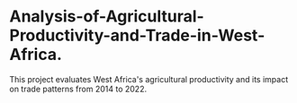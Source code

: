 # Analysis-of-Agricultural-Productivity-and-Trade-in-West-Africa.
This project evaluates West Africa's agricultural productivity and its impact on trade patterns from 2014 to 2022.
